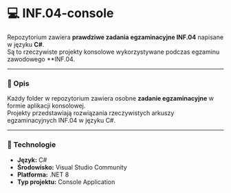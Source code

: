 # 💻 INF.04-console

Repozytorium zawiera **prawdziwe zadania egzaminacyjne INF.04** napisane w języku **C#**.  
Są to rzeczywiste projekty konsolowe wykorzystywane podczas egzaminu zawodowego **INF.04.

---

### 🧩 Opis
Każdy folder w repozytorium zawiera osobne **zadanie egzaminacyjne** w formie aplikacji konsolowej.  
Projekty przedstawiają rozwiązania rzeczywistych arkuszy egzaminacyjnych INF.04 w języku C#.

---

### 🧰 Technologie
- **Język:** C#  
- **Środowisko:** Visual Studio Community  
- **Platforma:** .NET 8
- **Typ projektu:** Console Application  
